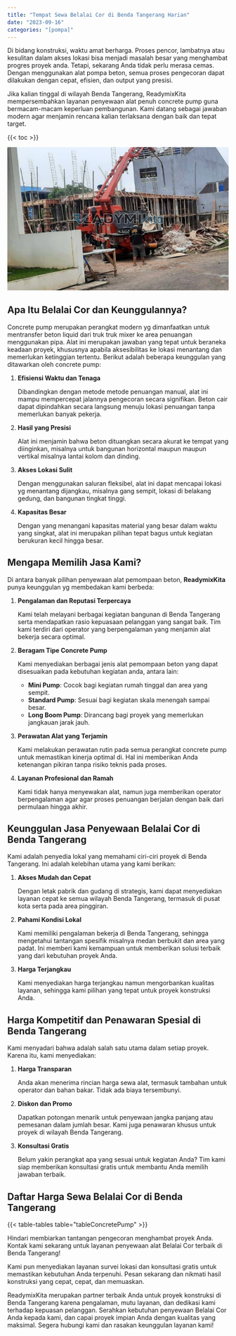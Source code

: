 ```yaml
---
title: "Tempat Sewa Belalai Cor di Benda Tangerang Harian"
date: "2023-09-16"
categories: "[pompa]"
---
```


Di bidang konstruksi, waktu amat berharga. Proses pencor,  lambatnya atau kesulitan dalam akses lokasi bisa menjadi masalah besar yang menghambat progres proyek anda. Tetapi, sekarang Anda tidak perlu merasa cemas. Dengan menggunakan alat pompa beton, semua proses pengecoran dapat dilakukan dengan cepat, efisien, dan output yang presisi.

Jika kalian tinggal di wilayah Benda Tangerang, ReadymixKita mempersembahkan layanan penyewaan alat penuh concrete pump guna bermacam-macam keperluan pembangunan. Kami datang sebagai jawaban modern agar menjamin rencana kalian terlaksana dengan baik dan tepat target.

{{< toc >}}

![Tempat Sewa Belalai Cor di Benda Tangerang Harian](/images/pompa/sewa-pompa-15.jpg)

## Apa Itu Belalai Cor dan Keunggulannya?

Concrete pump merupakan perangkat modern yg dimanfaatkan untuk mentransfer beton liquid dari truk truk mixer ke area penuangan menggunakan pipa. Alat ini merupakan jawaban yang tepat untuk beraneka keadaan proyek, khususnya apabila aksesibilitas ke lokasi menantang dan memerlukan ketinggian tertentu. Berikut adalah beberapa keunggulan yang ditawarkan oleh concrete pump:

1. **Efisiensi Waktu dan Tenaga**

   Dibandingkan dengan metode metode penuangan manual, alat ini mampu mempercepat jalannya pengecoran secara signifikan. Beton cair dapat dipindahkan secara langsung menuju lokasi penuangan tanpa memerlukan banyak pekerja.

2. **Hasil yang Presisi**

   Alat ini menjamin bahwa beton dituangkan secara akurat ke tempat yang diinginkan, misalnya untuk bangunan horizontal maupun maupun vertikal misalnya lantai kolom dan dinding.

3. **Akses Lokasi Sulit**

   Dengan menggunakan saluran fleksibel, alat ini dapat mencapai lokasi yg menantang dijangkau, misalnya gang sempit, lokasi di belakang gedung, dan bangunan tingkat tinggi.

4. **Kapasitas Besar**

   Dengan yang menangani kapasitas material yang besar dalam waktu yang singkat, alat ini merupakan pilihan tepat bagus untuk kegiatan berukuran kecil hingga besar.

## Mengapa Memilih Jasa Kami?

Di antara banyak pilihan penyewaan alat pemompaan beton, **ReadymixKita** punya keunggulan yg membedakan kami berbeda:

1. **Pengalaman dan Reputasi Terpercaya**

   Kami telah melayani berbagai kegiatan bangunan di Benda Tangerang serta mendapatkan rasio kepuasaan pelanggan yang sangat baik. Tim kami terdiri dari operator yang berpengalaman yang menjamin alat bekerja secara optimal.

2. **Beragam Tipe Concrete Pump**

   Kami menyediakan berbagai jenis alat pemompaan beton yang dapat disesuaikan pada kebutuhan kegiatan anda, antara lain:
   - **Mini Pump**: Cocok bagi kegiatan rumah tinggal dan area yang sempit.
   - **Standard Pump**: Sesuai bagi kegiatan skala menengah sampai besar.
   - **Long Boom Pump**: Dirancang bagi proyek yang memerlukan jangkauan jarak jauh.

3. **Perawatan Alat yang Terjamin**

   Kami melakukan perawatan rutin pada semua perangkat concrete pump untuk memastikan kinerja optimal di. Hal ini memberikan Anda ketenangan pikiran tanpa risiko teknis pada proses.

4. **Layanan Profesional dan Ramah**

   Kami tidak hanya menyewakan alat, namun juga memberikan operator berpengalaman agar agar proses penuangan berjalan dengan baik dari permulaan hingga akhir.

## Keunggulan Jasa Penyewaan Belalai Cor di Benda Tangerang

Kami adalah penyedia lokal yang memahami ciri-ciri proyek di Benda Tangerang. Ini adalah kelebihan utama yang kami berikan:

1. **Akses Mudah dan Cepat**

   Dengan letak pabrik dan gudang di strategis, kami dapat menyediakan layanan cepat ke semua wilayah Benda Tangerang, termasuk di pusat kota serta pada area pinggiran.

2. **Pahami Kondisi Lokal**

   Kami memiliki pengalaman bekerja di Benda Tangerang, sehingga mengetahui tantangan spesifik misalnya medan berbukit dan area yang padat. Ini memberi kami kemampuan untuk memberikan solusi terbaik yang dari kebutuhan proyek Anda.

3. **Harga Terjangkau**

   Kami menyediakan harga terjangkau namun mengorbankan kualitas layanan, sehingga kami pilihan yang tepat untuk proyek konstruksi Anda.

## Harga Kompetitif dan Penawaran Spesial di Benda Tangerang

Kami menyadari bahwa adalah salah satu utama dalam setiap proyek. Karena itu, kami menyediakan:

1. **Harga Transparan**

   Anda akan menerima rincian harga sewa alat, termasuk tambahan untuk operator dan bahan bakar. Tidak ada biaya tersembunyi.

2. **Diskon dan Promo**

   Dapatkan potongan menarik untuk penyewaan jangka panjang atau pemesanan dalam jumlah besar. Kami juga penawaran khusus untuk proyek di wilayah Benda Tangerang.

3. **Konsultasi Gratis**

   Belum yakin perangkat apa yang sesuai untuk kegiatan Anda? Tim kami siap memberikan konsultasi gratis untuk membantu Anda memilih jawaban terbaik.

## Daftar Harga Sewa Belalai Cor di Benda Tangerang

{{< table-tables table="tableConcretePump" >}}

Hindari membiarkan tantangan pengecoran menghambat proyek Anda. Kontak kami sekarang untuk layanan penyewaan alat Belalai Cor terbaik di Benda Tangerang!

Kami pun menyediakan layanan survei lokasi dan konsultasi gratis untuk memastikan kebutuhan Anda terpenuhi. Pesan sekarang dan nikmati hasil konstruksi yang cepat, cepat, dan memuaskan.

ReadymixKita merupakan partner terbaik Anda untuk proyek konstruksi di Benda Tangerang karena pengalaman, mutu layanan, dan dedikasi kami terhadap kepuasan pelanggan. Serahkan kebutuhan penyewaan Belalai Cor Anda kepada kami, dan capai proyek impian Anda dengan kualitas yang maksimal. Segera hubungi kami dan rasakan keunggulan layanan kami!